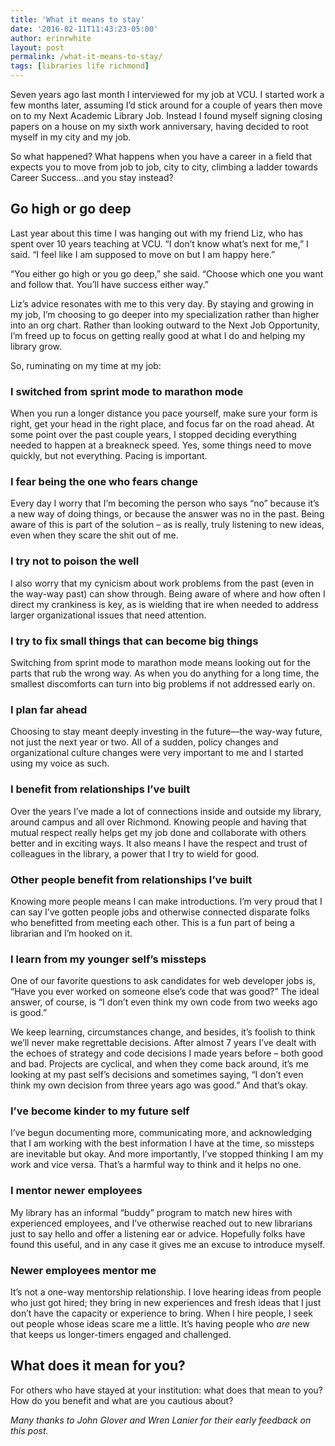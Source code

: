 ```yaml
---
title: 'What it means to stay'
date: '2016-02-11T11:43:23-05:00'
author: erinrwhite
layout: post
permalink: /what-it-means-to-stay/
tags: [libraries life richmond]
---
```


Seven years ago last month I interviewed for my job at VCU. I started work a few months later, assuming I’d stick around for a couple of years then move on to my Next Academic Library Job. Instead I found myself signing closing papers on a house on my sixth work anniversary, having decided to root myself in my city and my job.

So what happened? What happens when you have a career in a field that expects you to move from job to job, city to city, climbing a ladder towards Career Success…and you stay instead?

## Go high or go deep

Last year about this time I was hanging out with my friend Liz, who has spent over 10 years teaching at VCU. “I don’t know what’s next for me,” I said. “I feel like I am supposed to move on but I am happy here.”

“You either go high or you go deep,” she said. “Choose which one you want and follow that. You’ll have success either way.”

Liz’s advice resonates with me to this very day. By staying and growing in my job, I’m choosing to go deeper into my specialization rather than higher into an org chart. Rather than looking outward to the Next Job Opportunity, I’m freed up to focus on getting really good at what I do and helping my library grow.

So, ruminating on my time at my job:

### I switched from sprint mode to marathon mode

When you run a longer distance you pace yourself, make sure your form is right, get your head in the right place, and focus far on the road ahead. At some point over the past couple years, I stopped deciding everything needed to happen at a breakneck speed. Yes, some things need to move quickly, but not everything. Pacing is important.

### I fear being the one who fears change

Every day I worry that I’m becoming the person who says “no” because it’s a new way of doing things, or because the answer was no in the past. Being aware of this is part of the solution – as is really, truly listening to new ideas, even when they scare the shit out of me.

### I try not to poison the well

I also worry that my cynicism about work problems from the past (even in the way-way past) can show through. Being aware of where and how often I direct my crankiness is key, as is wielding that ire when needed to address larger organizational issues that need attention.

### I try to fix small things that can become big things

Switching from sprint mode to marathon mode means looking out for the parts that rub the wrong way. As when you do anything for a long time, the smallest discomforts can turn into big problems if not addressed early on.

### I plan far ahead

Choosing to stay meant deeply investing in the future—the way-way future, not just the next year or two. All of a sudden, policy changes and organizational culture changes were very important to me and I started using my voice as such.

### I benefit from relationships I’ve built

Over the years I’ve made a lot of connections inside and outside my library, around campus and all over Richmond. Knowing people and having that mutual respect really helps get my job done and collaborate with others better and in exciting ways. It also means I have the respect and trust of colleagues in the library, a power that I try to wield for good.

### Other people benefit from relationships I’ve built

Knowing more people means I can make introductions. I’m very proud that I can say I’ve gotten people jobs and otherwise connected disparate folks who benefitted from meeting each other. This is a fun part of being a librarian and I’m hooked on it.

### I learn from my younger self’s missteps

One of our favorite questions to ask candidates for web developer jobs is, “Have you ever worked on someone else’s code that was good?” The ideal answer, of course, is “I don’t even think my own code from two weeks ago is good.”

We keep learning, circumstances change, and besides, it’s foolish to think we’ll never make regrettable decisions. After almost 7 years I’ve dealt with the echoes of strategy and code decisions I made years before – both good and bad. Projects are cyclical, and when they come back around, it’s me looking at my past self’s decisions and sometimes saying, “I don’t even think my own decision from three years ago was good.” And that’s okay.

### I’ve become kinder to my future self

I’ve begun documenting more, communicating more, and acknowledging that I am working with the best information I have at the time, so missteps are inevitable but okay. And more importantly, I’ve stopped thinking I am my work and vice versa. That’s a harmful way to think and it helps no one.

### I mentor newer employees

My library has an informal “buddy” program to match new hires with experienced employees, and I’ve otherwise reached out to new librarians just to say hello and offer a listening ear or advice. Hopefully folks have found this useful, and in any case it gives me an excuse to introduce myself.

### Newer employees mentor me

It’s not a one-way mentorship relationship. I love hearing ideas from people who just got hired; they bring in new experiences and fresh ideas that I just don’t have the capacity or experience to bring. When I hire people, I seek out people whose ideas scare me a little. It’s having people who *are* new that keeps us longer-timers engaged and challenged.

## What does it mean for you?

For others who have stayed at your institution: what does that mean to you? How do you benefit and what are you cautious about?

*Many thanks to John Glover and Wren Lanier for their early feedback on this post.*